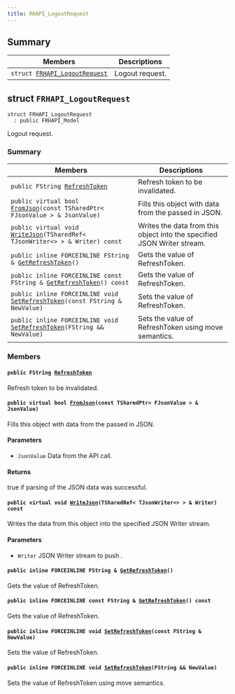 ```yaml
---
title: RHAPI_LogoutRequest
---
```


## Summary

 Members                        | Descriptions                                
--------------------------------|---------------------------------------------
`struct `[`FRHAPI_LogoutRequest`](#structFRHAPI__LogoutRequest) | Logout request.

## struct `FRHAPI_LogoutRequest` <a id="structFRHAPI__LogoutRequest"></a>

```
struct FRHAPI_LogoutRequest
  : public FRHAPI_Model
```

Logout request.

### Summary

 Members                        | Descriptions                                
--------------------------------|---------------------------------------------
`public FString `[`RefreshToken`](#structFRHAPI__LogoutRequest_1abc7366e4cbef7e9714bad37ee03609ff) | Refresh token to be invalidated.
`public virtual bool `[`FromJson`](#structFRHAPI__LogoutRequest_1a04508049d11bf756abfdb93d850a13d2)`(const TSharedPtr< FJsonValue > & JsonValue)` | Fills this object with data from the passed in JSON.
`public virtual void `[`WriteJson`](#structFRHAPI__LogoutRequest_1af81f02fcf851b9af74ec9472a6eb6745)`(TSharedRef< TJsonWriter<> > & Writer) const` | Writes the data from this object into the specified JSON Writer stream.
`public inline FORCEINLINE FString & `[`GetRefreshToken`](#structFRHAPI__LogoutRequest_1a5c691a595f594556bff22034cbee026c)`()` | Gets the value of RefreshToken.
`public inline FORCEINLINE const FString & `[`GetRefreshToken`](#structFRHAPI__LogoutRequest_1a14e3242f54b83c0abb8c56d9d1c7ce2d)`() const` | Gets the value of RefreshToken.
`public inline FORCEINLINE void `[`SetRefreshToken`](#structFRHAPI__LogoutRequest_1ab3b9eb55fef20fcfbeef8eac3f092c85)`(const FString & NewValue)` | Sets the value of RefreshToken.
`public inline FORCEINLINE void `[`SetRefreshToken`](#structFRHAPI__LogoutRequest_1a9a7d781c4973ed7c177b5db52fd24acb)`(FString && NewValue)` | Sets the value of RefreshToken using move semantics.

### Members

#### `public FString `[`RefreshToken`](#structFRHAPI__LogoutRequest_1abc7366e4cbef7e9714bad37ee03609ff) <a id="structFRHAPI__LogoutRequest_1abc7366e4cbef7e9714bad37ee03609ff"></a>

Refresh token to be invalidated.

#### `public virtual bool `[`FromJson`](#structFRHAPI__LogoutRequest_1a04508049d11bf756abfdb93d850a13d2)`(const TSharedPtr< FJsonValue > & JsonValue)` <a id="structFRHAPI__LogoutRequest_1a04508049d11bf756abfdb93d850a13d2"></a>

Fills this object with data from the passed in JSON.

#### Parameters
* `JsonValue` Data from the API call.

#### Returns
true if parsing of the JSON data was successful.

#### `public virtual void `[`WriteJson`](#structFRHAPI__LogoutRequest_1af81f02fcf851b9af74ec9472a6eb6745)`(TSharedRef< TJsonWriter<> > & Writer) const` <a id="structFRHAPI__LogoutRequest_1af81f02fcf851b9af74ec9472a6eb6745"></a>

Writes the data from this object into the specified JSON Writer stream.

#### Parameters
* `Writer` JSON Writer stream to push .

#### `public inline FORCEINLINE FString & `[`GetRefreshToken`](#structFRHAPI__LogoutRequest_1a5c691a595f594556bff22034cbee026c)`()` <a id="structFRHAPI__LogoutRequest_1a5c691a595f594556bff22034cbee026c"></a>

Gets the value of RefreshToken.

#### `public inline FORCEINLINE const FString & `[`GetRefreshToken`](#structFRHAPI__LogoutRequest_1a14e3242f54b83c0abb8c56d9d1c7ce2d)`() const` <a id="structFRHAPI__LogoutRequest_1a14e3242f54b83c0abb8c56d9d1c7ce2d"></a>

Gets the value of RefreshToken.

#### `public inline FORCEINLINE void `[`SetRefreshToken`](#structFRHAPI__LogoutRequest_1ab3b9eb55fef20fcfbeef8eac3f092c85)`(const FString & NewValue)` <a id="structFRHAPI__LogoutRequest_1ab3b9eb55fef20fcfbeef8eac3f092c85"></a>

Sets the value of RefreshToken.

#### `public inline FORCEINLINE void `[`SetRefreshToken`](#structFRHAPI__LogoutRequest_1a9a7d781c4973ed7c177b5db52fd24acb)`(FString && NewValue)` <a id="structFRHAPI__LogoutRequest_1a9a7d781c4973ed7c177b5db52fd24acb"></a>

Sets the value of RefreshToken using move semantics.


